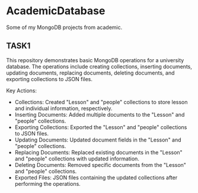 # AcademicDatabase
Some of my MongoDB projects from academic.

## TASK1
This repository demonstrates basic MongoDB operations for a university database. The operations include creating collections, inserting documents, updating documents, replacing documents, deleting documents, and exporting collections to JSON files.

Key Actions:
- Collections: Created "Lesson" and "people" collections to store lesson and individual information, respectively.
- Inserting Documents: Added multiple documents to the "Lesson" and "people" collections.
- Exporting Collections: Exported the "Lesson" and "people" collections to JSON files.
- Updating Documents: Updated document fields in the "Lesson" and "people" collections.
- Replacing Documents: Replaced existing documents in the "Lesson" and "people" collections with updated information.
- Deleting Documents: Removed specific documents from the "Lesson" and "people" collections.
- Exported Files: JSON files containing the updated collections after performing the operations.
